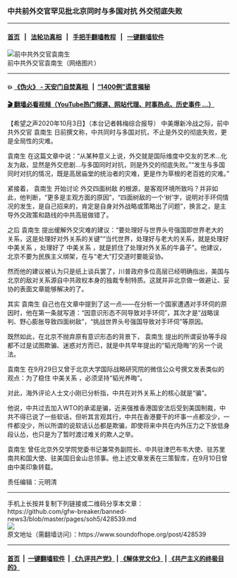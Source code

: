 ### 中共前外交官罕见批北京同时与多国对抗 外交彻底失败
------------------------

#### [首页](https://github.com/gfw-breaker/banned-news3/blob/master/README.md) &nbsp;&nbsp;|&nbsp;&nbsp; [法轮功真相](https://github.com/begood0513/basic/blob/master/README.md)  &nbsp;&nbsp;|&nbsp;&nbsp; [手把手翻墙教程](https://github.com/gfw-breaker/guides/wiki)  &nbsp;&nbsp;|&nbsp;&nbsp; [一键翻墙软件](https://github.com/gfw-breaker/nogfw/blob/master/README.md)  



<div><img alt="前中共外交官袁南生" src="https://img.soundofhope.org/2020-10/20200914003858_3741-1601774200076.jpg"/>
<br/><figcaption class="caption">
 前中共外交官袁南生（网络图片）
</figcaption></div><hr/>

#### 💥 [《伪火》 - 天安门自焚真相 ](http://158.247.195.190:10000/videos/blog/weihuo.html)&nbsp; |&nbsp; [“1400例”谎言揭秘  ](http://158.247.195.190:10000/videos/blog/jiexi1400.html)

#### [ 🎬  翻墙必看视频（YouTube热门频道、网站代理、时事热点、历史事件 ...）](https://github.com/gfw-breaker/links/blob/master/banned.md)

<div><div class="Content__Wrapper sc-1bvya0-0 grZQxZ">
 <p class="meta-top">
  <span class="meta">
   【希望之声2020年10月3日】（本台记者韩梅综合报导）
  </span>
  中美爆新冷战之际，前中共外交官
  <ok href="/term/389968">
   袁南生
  </ok>
  日前撰文称，中共同时与多国对抗，不止是外交的彻底失败，更是全局性的灾难。
 </p>
 <p>
  <ok href="/term/389968">
   袁南生
  </ok>
  在这篇文章中说：“从某种意义上说，外交就是国际维度中交友的艺术...化友为敌，显然是外交悲剧...与多国同时对抗，则是外交的彻底失败。”“发生与多国同时对抗的情况，既是高居庙堂的统治者的灾难，更是作为草根的老百姓的灾难。”
 </p>
 <div class="AD_Embed__Wrap-sc-1xslmin-0 igMuqX module desktop">
  <div>
  </div>
 </div>
 <p>
  紧接着，
  <ok href="/term/389968">
   袁南生
  </ok>
  开始讨论
  <ok href="/term/389971">
   外交四面树敌
  </ok>
  的根源，是客观环境所致吗？并非如此，他判断，“更多是主观方面的原因”，“四面树敌的一个‘树’字，说明对手环伺情况的发生，是自己招来的，肯定是自身对外战略或策略出了问题”，换言之，是主导外交政策和路线的中共高层做错了。
 </p>
 <p>
  之后
  <ok href="/term/389968">
   袁南生
  </ok>
  提出缓解外交灾难的建议：“要处理好与世界头号强国即世界老大的关系，这是处理好对外关系的关键”“当代世界，处理好与老大的关系，就是处理好
  <ok href="/term/7514">
   中美关系
  </ok>
  ，处理好了
  <ok href="/term/7514">
   中美关系
  </ok>
  ，就是抓住了处理对外关系的牛鼻子”。他建议，北京不要为民族主义绑架，在与“老大”打交道时要能妥协。
 </p>
 <p>
  然而他的建议被认为只是纸上谈兵罢了，川普政府多位高层已经明确指出，美国与北京的敌对关系源自中共政权本身的独裁专制特质。这就并非北京做一做避让、妥协的表面文章能够解决的了。
 </p>
 <p>
  其实
  <ok href="/term/389968">
   袁南生
  </ok>
  自己也在文章中提到了这一点——在分析一个国家遭遇对手环伺的原因时，他在第一条就写道：“因意识形态不同导致对手环伺”，其次才是“战略误判、野心膨胀导致四面树敌”，“挑战世界头号强国导致对手环伺”等原因。
 </p>
 <p>
  既然如此，在北京不抛弃原有意识形态的背景下，
  <ok href="/term/389968">
   袁南生
  </ok>
  提出的所谓妥协等手段都不过是试图欺骗、迷惑对方而已，就是中共早年提出的“韬光隐晦”的另一个说法。
 </p>
 <p>
  <ok href="/term/389968">
   袁南生
  </ok>
  在9月29日又曾于北京大学国际战略研究院的微信公众号撰文发表类似的观点：为了稳住
  <ok href="/term/7514">
   中美关系
  </ok>
  ，必须坚持“韬光养晦”。
 </p>
 <p>
  对此，海外评论人士文小刚已分析指，中共在对外关系上的核心就是“骗”。
 </p>
 <p>
  他说，中共过去加入WTO的承诺是骗，近来强推香港国安法后受到美国制裁，中共不得已说了一些软话，但听其言观其行，中共在香港要干的坏事一点都没少，一件都没少，所以所谓的说软话认怂都是欺骗，即使将来中共在内外压力之下放低身段认怂，也只是为了暂时渡过难关的欺人之举。
 </p>
 <p>
  <ok href="/term/389968">
   袁南生
  </ok>
  曾任北京外交学院党委书记兼常务副院长、中共驻津巴布韦大使、驻苏里南共和国大使、驻美国旧金山总领事。他上述文章发表在三策智库，在9月10日曾由中美印象转载。
 </p>
 <p class="meta-btm">
  责任编辑：元明清
 </p>
</div>
</div>
<hr/>
手机上长按并复制下列链接或二维码分享本文章：<br/>
https://github.com/gfw-breaker/banned-news3/blob/master/pages/soh5/428539.md <br/>
<a href='https://github.com/gfw-breaker/banned-news3/blob/master/pages/soh5/428539.md'><img src='https://github.com/gfw-breaker/banned-news3/blob/master/pages/soh5/428539.md.png'/></a> <br/>
原文地址（需翻墙访问）：https://www.soundofhope.org/post/428539


------------------------
#### [首页](https://github.com/gfw-breaker/banned-news3/blob/master/README.md) &nbsp;|&nbsp; [一键翻墙软件](https://github.com/gfw-breaker/nogfw/blob/master/README.md) &nbsp;| [《九评共产党》](https://github.com/gfw-breaker/9ping.md/blob/master/README.md#九评之一评共产党是什么) | [《解体党文化》](https://github.com/gfw-breaker/jtdwh.md/blob/master/README.md) | [《共产主义的终极目的》](https://github.com/gfw-breaker/gczydzjmd.md/blob/master/README.md)


<img src='http://gfw-breaker.win/banned-news3/pages/soh5/428539.md' width='0px' height='0px'/>